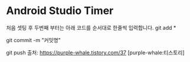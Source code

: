 # Android Studio Timer

처음 셋팅 후 두번째 부터는 아래 코드를 순서대로 한줄씩 입력합니다.
git add * 

git commit -m "커밋명"

git push
출처: https://purple-whale.tistory.com/37 [purple-whale:티스토리]
